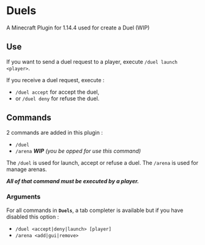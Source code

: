 # Duels
A Minecraft Plugin for 1.14.4 used for create a Duel (WIP)

## Use
If you want to send a duel request to a player, execute ``/duel launch <player>``.

If you receive a duel request, execute :
 * ``/duel accept`` for accept the duel,
 * or ``/duel deny`` for refuse the duel.

## Commands
2 commands are added in this plugin :
 * ``/duel``
 * ``/arena`` **_WIP_** _(you be opped for use this command)_
 
The ``/duel`` is used for launch, accept or refuse a duel.
The ``/arena`` is used for manage arenas.

_**All of that command must be executed by a player.**_

### Arguments
For all commands in **``Duels``**, a tab completer is available but if you have disabled this option :

 * ``/duel <accept|deny|launch> [player]``
 * ``/arena <add|gui|remove>``
